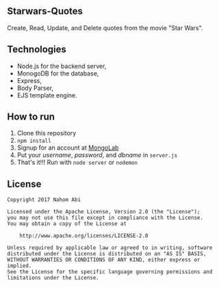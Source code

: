 ## Starwars-Quotes
Create, Read, Update, and Delete quotes from the movie "Star Wars".

## Technologies
* Node.js for the backend server,
* MonogoDB for the database,
* Express,
* Body Parser,
* EJS template engine.

## How to run
1) Clone this repository
2) <code>npm install</code>
3) Signup for an account at <a href="https://mlab.com/">MongoLab</a>
4) Put your <i>username</i>, <i>password</i>, and <i>dbname</i> in <code>server.js</code>
5) That's it!!! Run with <code>node server</code> or <code>nodemon</code>

## License

    Copyright 2017 Nahom Abi

    Licensed under the Apache License, Version 2.0 (the "License");
    you may not use this file except in compliance with the License.
    You may obtain a copy of the License at

        http://www.apache.org/licenses/LICENSE-2.0

    Unless required by applicable law or agreed to in writing, software
    distributed under the License is distributed on an "AS IS" BASIS,
    WITHOUT WARRANTIES OR CONDITIONS OF ANY KIND, either express or implied.
    See the License for the specific language governing permissions and
    limitations under the License.
